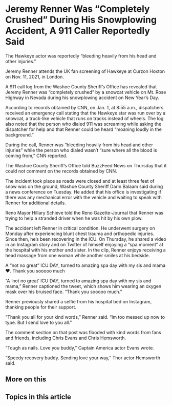 # Jeremy Renner Was “Completely Crushed” During His Snowplowing Accident, A 911 Caller Reportedly Said

The Hawkeye actor was reportedly “bleeding heavily from his head and other injuries.”

Jeremy Renner attends the UK fan screening of Hawkeye at Curzon Hoxton on Nov. 11, 2021, in London.

A 911 call log from the Washoe County Sheriff’s Office has revealed that Jeremy Renner was “completely crushed” by a snowcat vehicle on Mt. Rose Highway in Nevada during his snowplowing accident on New Year’s Day.

According to records obtained by CNN, on Jan. 1, at 8:55 a.m., dispatchers received an emergency call stating that the Hawkeye star was run over by a snowcat, a truck-like vehicle that runs on tracks instead of wheels. The log also noted that the person who dialed 911 was screaming while asking the dispatcher for help and that Renner could be heard “moaning loudly in the background.”

During the call, Renner was “bleeding heavily from his head and other injuries” while the person who dialed wasn’t “sure where all the blood is coming from,” CNN reported.

The Washoe County Sheriff’s Office told BuzzFeed News on Thursday that it could not comment on the records obtained by CNN.

The incident took place as roads were closed and at least three feet of snow was on the ground, Washoe County Sheriff Darin Balaam said during a news conference on Tuesday. He added that his office is investigating if there was any mechanical error with the vehicle and waiting to speak with Renner for additional details.

Reno Mayor Hillary Schieve told the Reno Gazette-Journal that Renner was trying to help a stranded driver when he was hit by his own plow.

The accident left Renner in critical condition. He underwent surgery on Monday after experiencing blunt chest trauma and orthopedic injuries. Since then, he’s been recovering in the ICU. On Thursday, he shared a video in an Instagram story and on Twitter of himself enjoying a “spa moment” at the hospital with his mother and sister. In the clip, Renner enjoys receiving a head massage from one woman while another smiles at his bedside.

A “not no great” ICU DAY, turned to amazing spa day with my sis and mama❤️. Thank you sooooo much

“A ‘not no great’ ICU DAY, turned to amazing spa day with my sis and mama,” Renner captioned the tweet, which shows him wearing an oxygen mask over his bruised face. “Thank you sooooo much.”

Renner previously shared a selfie from his hospital bed on Instagram, thanking people for their support.

“Thank you all for your kind words,” Renner said. “Im too messed up now to type. But I send love to you all.”

The comment section on that post was flooded with kind words from fans and friends, including Chris Evans and Chris Hemsworth.

“Tough as nails. Love you buddy,” Captain America actor Evans wrote.

“Speedy recovery buddy. Sending love your way,” Thor actor Hemsworth said.

## More on this

## Topics in this article

